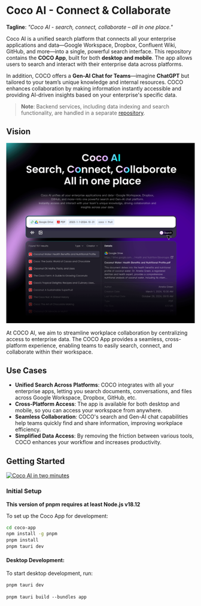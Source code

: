 # Coco AI - Connect & Collaborate

**Tagline**: _"Coco AI - search, connect, collaborate – all in one place."_

Coco AI is a unified search platform that connects all your enterprise applications and data—Google Workspace, Dropbox, Confluent Wiki, GitHub, and more—into a single, powerful search interface. This repository contains the **COCO App**, built for both **desktop and mobile**. The app allows users to search and interact with their enterprise data across platforms.

In addition, COCO offers a **Gen-AI Chat for Teams**—imagine **ChatGPT** but tailored to your team’s unique knowledge and internal resources. COCO enhances collaboration by making information instantly accessible and providing AI-driven insights based on your enterprise's specific data.

> **Note**: Backend services, including data indexing and search functionality, are handled in a separate [repository](https://github.com/infinilabs/coco-server).

## Vision

![](https://github.com/infinilabs/coco-website/blob/main/public/github-banner.gif)

At COCO AI, we aim to streamline workplace collaboration by centralizing access to enterprise data. The COCO App provides a seamless, cross-platform experience, enabling teams to easily search, connect, and collaborate within their workspace.

## Use Cases

- **Unified Search Across Platforms**: COCO integrates with all your enterprise apps, letting you search documents, conversations, and files across Google Workspace, Dropbox, GitHub, etc.
- **Cross-Platform Access**: The app is available for both desktop and mobile, so you can access your workspace from anywhere.
- **Seamless Collaboration**: COCO's search and Gen-AI chat capabilities help teams quickly find and share information, improving workplace efficiency.
- **Simplified Data Access**: By removing the friction between various tools, COCO enhances your workflow and increases productivity.

## Getting Started

[![Coco AI in two minutes](http://img.youtube.com/vi/t-mgb5ZuDqY/1.jpg)](http://www.youtube.com/watch?v=t-mgb5ZuDqY "Getting started with Coco AI")

### Initial Setup

**This version of pnpm requires at least Node.js v18.12**

To set up the Coco App for development:

```bash
cd coco-app
npm install -g pnpm
pnpm install
pnpm tauri dev
```

#### Desktop Development:

To start desktop development, run:

```
pnpm tauri dev

pnpm tauri build --bundles app
```
